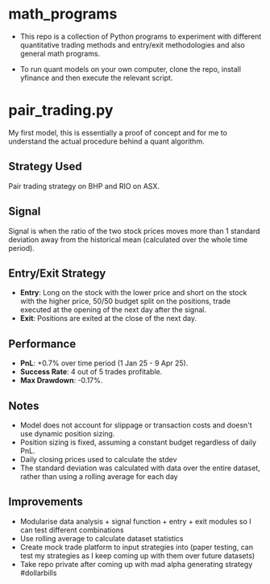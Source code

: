 # math_programs

- This repo is a collection of Python programs to experiment with different quantitative trading methods and entry/exit methodologies and also general math programs.

- To run quant models on your own computer, clone the repo, install yfinance and then execute the relevant script.

# pair_trading.py

My first model, this is essentially a proof of concept and for me to understand the actual procedure behind a quant algorithm.

## Strategy Used

Pair trading strategy on BHP and RIO on ASX.

## Signal

Signal is when the ratio of the two stock prices moves more than 1 standard deviation away from the historical mean (calculated over the whole time period).

## Entry/Exit Strategy

- **Entry**: Long on the stock with the lower price and short on the stock with the higher price, 50/50 budget split on the positions, trade executed at the opening of the next day after the signal.
- **Exit**: Positions are exited at the close of the next day.

## Performance

- **PnL**: +0.7% over time period (1 Jan 25 - 9 Apr 25).
- **Success Rate**: 4 out of 5 trades profitable.
- **Max Drawdown**: -0.17%.

## Notes

- Model does not account for slippage or transaction costs and doesn't use dynamic position sizing.
- Position sizing is fixed, assuming a constant budget regardless of daily PnL.
- Daily closing prices used to calculate the stdev
- The standard deviation was calculated with data over the entire dataset, rather than using a rolling average for each day

## Improvements

- Modularise data analysis + signal function + entry + exit modules so I can test different combinations
- Use rolling average to calculate dataset statistics
- Create mock trade platform to input strategies into (paper testing, can test my strategies as I keep coming up with them over future datasets)
- Take repo private after coming up with mad alpha generating strategy #dollarbills
